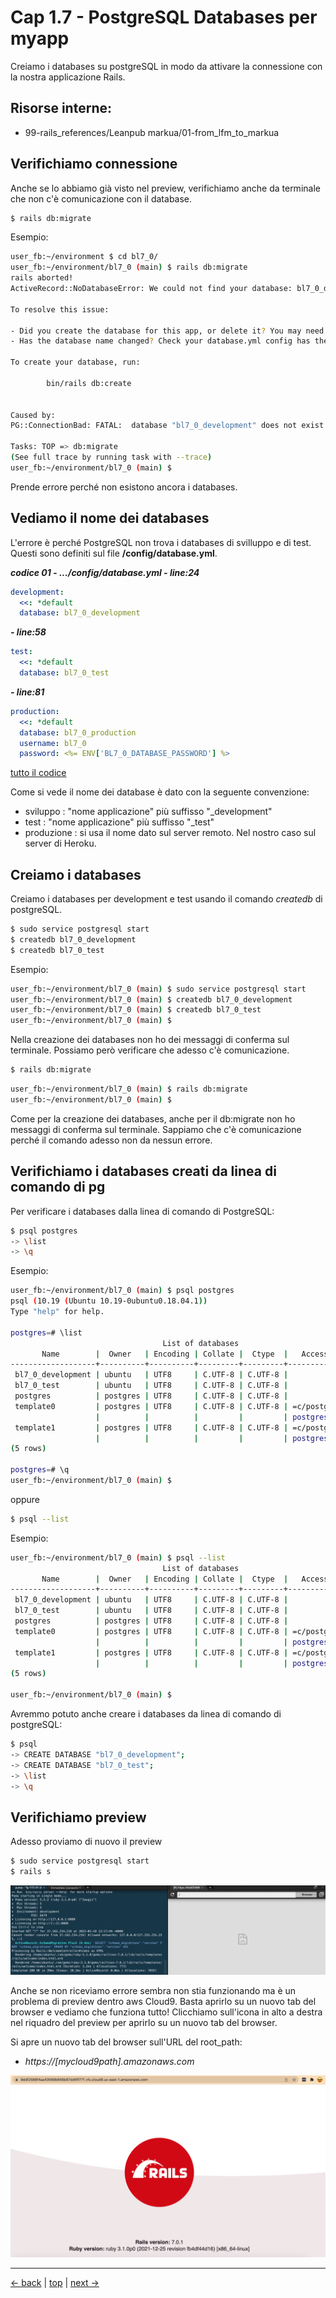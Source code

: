 # <a name="top"></a> Cap 1.7 - PostgreSQL Databases per myapp

Creiamo i databases su postgreSQL in modo da attivare la connessione con la nostra applicazione Rails.



## Risorse interne:

- 99-rails_references/Leanpub markua/01-from_lfm_to_markua



## Verifichiamo connessione

Anche se lo abbiamo già visto nel preview, verifichiamo anche da terminale che non c'è comunicazione con il database.

```bash
$ rails db:migrate
```

Esempio:

```bash
user_fb:~/environment $ cd bl7_0/
user_fb:~/environment/bl7_0 (main) $ rails db:migrate
rails aborted!
ActiveRecord::NoDatabaseError: We could not find your database: bl7_0_development. Which can be found in the database configuration file located at config/database.yml.

To resolve this issue:

- Did you create the database for this app, or delete it? You may need to create your database.
- Has the database name changed? Check your database.yml config has the correct database name.

To create your database, run:

        bin/rails db:create


Caused by:
PG::ConnectionBad: FATAL:  database "bl7_0_development" does not exist

Tasks: TOP => db:migrate
(See full trace by running task with --trace)
user_fb:~/environment/bl7_0 (main) $ 
```

Prende errore perché non esistono ancora i databases.



## Vediamo il nome dei databases

L'errore è perché PostgreSQL non trova i databases di svilluppo e di test. 
Questi sono definiti sul file **/config/database.yml**.

***codice 01 - .../config/database.yml - line:24***

```yaml
development:
  <<: *default
  database: bl7_0_development
```

***- line:58***

```yaml
test:
  <<: *default
  database: bl7_0_test
```

***- line:81***

```yaml
production:
  <<: *default
  database: bl7_0_production
  username: bl7_0
  password: <%= ENV['BL7_0_DATABASE_PASSWORD'] %>
```

[tutto il codice](https://github.com/flaviobordonidev/leanpubabrandnewcms/blob/master/01-base/01-new_app/08_01-config-database.yml)


Come si vede il nome dei database è dato con la seguente convenzione:

- sviluppo    : "nome applicazione" più suffisso "_development"
- test        : "nome applicazione" più suffisso "_test"
- produzione  : si usa il nome dato sul server remoto. Nel nostro caso sul server di Heroku.




## Creiamo i databases

Creiamo i databases per development e test usando il comando *createdb* di postgreSQL.

```bash
$ sudo service postgresql start
$ createdb bl7_0_development
$ createdb bl7_0_test
```

Esempio:

```bash
user_fb:~/environment/bl7_0 (main) $ sudo service postgresql start
user_fb:~/environment/bl7_0 (main) $ createdb bl7_0_development
user_fb:~/environment/bl7_0 (main) $ createdb bl7_0_test
user_fb:~/environment/bl7_0 (main) $ 
```

Nella creazione dei databases non ho dei messaggi di conferma sul terminale. Possiamo però verificare che adesso c'è comunicazione.

```bash
$ rails db:migrate
```

```bash
user_fb:~/environment/bl7_0 (main) $ rails db:migrate
user_fb:~/environment/bl7_0 (main) $ 
```

Come per la creazione dei databases, anche per il db:migrate non ho messaggi di conferma sul terminale. Sappiamo che c'è comunicazione perché il comando adesso non da nessun errore.



## Verifichiamo i databases creati da linea di comando di pg

Per verificare i databases dalla linea di comando di PostgreSQL:

```bash
$ psql postgres
-> \list
-> \q
```

Esempio:

```bash
user_fb:~/environment/bl7_0 (main) $ psql postgres
psql (10.19 (Ubuntu 10.19-0ubuntu0.18.04.1))
Type "help" for help.

postgres=# \list
                                  List of databases
       Name        |  Owner   | Encoding | Collate |  Ctype  |   Access privileges   
-------------------+----------+----------+---------+---------+-----------------------
 bl7_0_development | ubuntu   | UTF8     | C.UTF-8 | C.UTF-8 | 
 bl7_0_test        | ubuntu   | UTF8     | C.UTF-8 | C.UTF-8 | 
 postgres          | postgres | UTF8     | C.UTF-8 | C.UTF-8 | 
 template0         | postgres | UTF8     | C.UTF-8 | C.UTF-8 | =c/postgres          +
                   |          |          |         |         | postgres=CTc/postgres
 template1         | postgres | UTF8     | C.UTF-8 | C.UTF-8 | =c/postgres          +
                   |          |          |         |         | postgres=CTc/postgres
(5 rows)

postgres=# \q
user_fb:~/environment/bl7_0 (main) $ 
```


oppure


```bash
$ psql --list
```

Esempio:

```bash
user_fb:~/environment/bl7_0 (main) $ psql --list
                                  List of databases
       Name        |  Owner   | Encoding | Collate |  Ctype  |   Access privileges   
-------------------+----------+----------+---------+---------+-----------------------
 bl7_0_development | ubuntu   | UTF8     | C.UTF-8 | C.UTF-8 | 
 bl7_0_test        | ubuntu   | UTF8     | C.UTF-8 | C.UTF-8 | 
 postgres          | postgres | UTF8     | C.UTF-8 | C.UTF-8 | 
 template0         | postgres | UTF8     | C.UTF-8 | C.UTF-8 | =c/postgres          +
                   |          |          |         |         | postgres=CTc/postgres
 template1         | postgres | UTF8     | C.UTF-8 | C.UTF-8 | =c/postgres          +
                   |          |          |         |         | postgres=CTc/postgres
(5 rows)

user_fb:~/environment/bl7_0 (main) $ 
```

Avremmo potuto anche creare i databases da linea di comando di postgreSQL:

```bash
$ psql
-> CREATE DATABASE "bl7_0_development";
-> CREATE DATABASE "bl7_0_test";
-> \list
-> \q
```




## Verifichiamo preview

Adesso proviamo di nuovo il preview

```bash
$ sudo service postgresql start
$ rails s
```

![fig01](https://github.com/flaviobordonidev/leanpubabrandnewcms/blob/master/01-base/01-new_app/08_fig01-preview_working.png)

Anche se non riceviamo errore sembra non stia funzionando ma è un problema di preview dentro aws Cloud9. 
Basta aprirlo su un nuovo tab del browser e vediamo che funziona tutto!
Clicchiamo sull'icona in alto a destra nel riquadro del preview per aprirlo su un nuovo tab del browser.

Si apre un nuovo tab del browser sull'URL del root_path:

- *https://[mycloud9path].amazonaws.com*

![fig02](https://github.com/flaviobordonidev/leanpubabrandnewcms/blob/master/01-base/01-new_app/08_fig02-preview_working_new_tab.png)


---

[<- back](https://github.com/flaviobordonidev/leanpubabrandnewcms/blob/master/01-base/01-new_app/06-new_app.md)
 | [top](#top) |
[next ->](https://github.com/flaviobordonidev/leanpubabrandnewcms/blob/master/01-base/01-new_app/08-gemfile_ruby_version.md)
